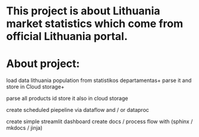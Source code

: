 # This project is about Lithuania market statistics which come from official Lithuania portal.

# About project:
load data lithuania population from statistikos departamentas+
parse it and store in Cloud storage+

parse all products id
store it also in cloud storage

create scheduled piepeline via dataflow and / or dataproc

create simple streamlit dashboard
create docs / process flow with (sphinx / mkdocs / jinja)